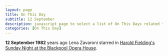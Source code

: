 ```yaml
---
layout: page
title: On This Day
subtitle: 12 September
description: javascript page to select a list of On This Days related to Lena Zavaroni.
categories: [On This Day]
---
```


**12 September 1982**
<span id="age1"></span> years ago Lena Zavaroni starred in [Harold Fielding's Sunday Night at the Blackpool Opera House](/theatre/harold%20fielding/blackpool%20opera%20house/1982/09/12/harold-fieldings-sunday-night-at-the-blackpool-opera-house.html).

<!-- Script for calculating number of years ago -->
<script>
var dob = '19820912';
var year = Number(dob.substr(0, 4));
var month = Number(dob.substr(4, 2)) - 1;
var day = Number(dob.substr(6, 2));
var today = new Date();
var age1 = today.getFullYear() - year;
if (today.getMonth() < month || (today.getMonth() == month && today.getDate() < day)) {
age1--;
}
document.getElementById("age1").innerHTML=age1;
</script>
